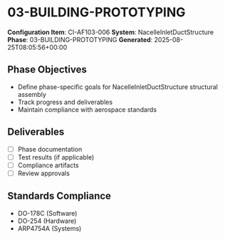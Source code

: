 # 03-BUILDING-PROTOTYPING

**Configuration Item**: CI-AF103-006
**System**: NacelleInletDuctStructure
**Phase**: 03-BUILDING-PROTOTYPING
**Generated**: 2025-08-25T08:05:56+00:00

## Phase Objectives
- Define phase-specific goals for NacelleInletDuctStructure structural assembly
- Track progress and deliverables
- Maintain compliance with aerospace standards

## Deliverables
- [ ] Phase documentation
- [ ] Test results (if applicable)
- [ ] Compliance artifacts
- [ ] Review approvals

## Standards Compliance
- DO-178C (Software)
- DO-254 (Hardware)
- ARP4754A (Systems)

